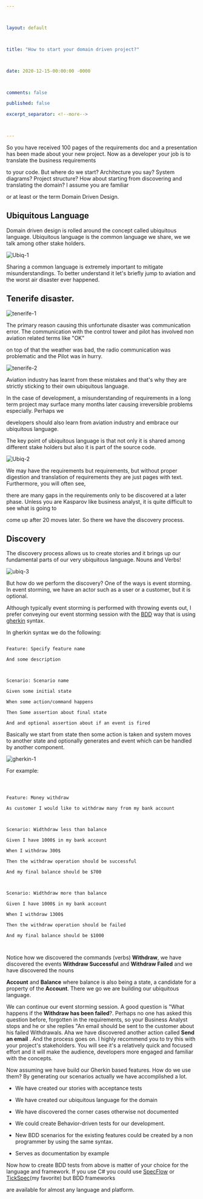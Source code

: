 ```yaml
---



layout: default



title: "How to start your domain driven project?"



date: 2020-12-15-00:00:00 -0000



comments: false

published: false

excerpt_separator: <!--more-->



---
```




So you have received 100 pages of the requirements doc and a presentation has been made about your new project. Now as a developer your job is to translate the business requirements

to your code. But where do we start? Architecture you say? System diagrams? Project structure? How about starting from discovering and translating the domain? I assume you are familiar

or at least or the term Domain Driven Design.



## Ubiquitous Language





Domain driven design is rolled around the concept called ubiquitous language. Ubiquitous language is the common language we share, we we talk among other stake holders. 



![Ubiq-1](/assets/posts/2020-12-15-How-to-start-your-domain-driven-project/ubiq-1.png)



<!--more-->

Sharing a common language is extremely important to mitigate misunderstandings. To better understand it let's briefly jump to aviation and the worst air disaster ever happened.



## Tenerife disaster. 



![tenerife-1](/assets/posts/2020-12-15-How-to-start-your-domain-driven-project/tenerife-1.png)



The primary reason causing this unfortunate disaster was communication error. The communication with the control tower and pilot has involved non aviation related terms like "OK"

on top of that the weather was bad, the radio communication was problematic and the Pilot was in hurry. 





![tenerife-2](/assets/posts/2020-12-15-How-to-start-your-domain-driven-project/tenerife-cvr.png)



Aviation industry has learnt from these mistakes and that's why they are strictly sticking to their own ubiquitous language. 



In the case of development, a misunderstanding of requirements in a long term project may surface many months later causing irreversible problems especially. Perhaps we

developers should also learn from aviation industry and embrace our ubiquitous language.



The key point of ubiquitous language is that not only it is shared among different stake holders but also it is part of the source code. 



![Ubiq-2](/assets/posts/2020-12-15-How-to-start-your-domain-driven-project/ubiq-2.png)



We may have the requirements but requirements, but without proper digestion and translation of requirements they are just pages with text. Furthermore, you will often see, 

there are many gaps in the requirements only to be discovered at a later phase. Unless you are Kasparov like business analyst, it is quite difficult to see what is going to 

come up after 20 moves later. So there we have the discovery process. 



## Discovery 



The discovery process allows us to create stories and it brings up our fundamental parts of our very ubiquitous language. Nouns and Verbs! 



![ubiq-3](/assets/posts/2020-12-15-How-to-start-your-domain-driven-project/ubiq-3.png)



But how do we perform the discovery? One of the ways is event storming. In event storming, we have an actor such as a user or a customer, but it is optional. 

Although typically event storming is performed with throwing events out, I prefer conveying our event storming session with the [BDD](https://en.wikipedia.org/wiki/Behavior-driven_development) way that is using [gherkin](https://cucumber.io/docs/gherkin/) syntax.



In gherkin syntax we do the following:



```gherkin

Feature: Specify feature name

And some description



Scenario: Scenario name

Given some initial state

When some action/command happens

Then Some assertion about final state

And and optional assertion about if an event is fired

```



Basically we start from state then some action is taken and system moves to another state and optionally generates and event which can be handled by another component.





![gherkin-1](/assets/posts/2020-12-15-How-to-start-your-domain-driven-project/gherkin-1.png)







For example:



```gherkin



Feature: Money withdraw

As customer I would like to withdraw many from my bank account



Scenario: Widthdraw less than balance

Given I have 1000$ in my bank account

When I withdraw 300$ 

Then the withdraw operation should be successful

And my final balance should be $700



Scenario: Widthdraw more than balance

Given I have 1000$ in my bank account

When I withdraw 1300$ 

Then the withdraw operation should be failed

And my final balance should be $1000



```



Notice how we discovered the commands (verbs) **Withdraw**, we have discovered the events **Withdraw Successful** and **Withdraw Failed** and we have discovered the nouns

**Account** and **Balance** where balance is also being a state, a candidate for a property of the **Account**. There we go we are building our ubiquitous language.

We can continue our event storming session. A good question is "What happens if the **Withdraw has been failed**?. Perhaps no one has asked this question before, forgotten in the requirements, so your Business Analyst stops and he or she replies "An email should be sent to the customer about his failed Withdrawals. Aha we have discovered another  action called **Send an email** . And the process goes on. I highly recommend you to try this with your project's stakeholders. You will see it's a relatively quick and focused effort and it will make the audience, developers more engaged and familiar with the concepts.



Now assuming we have build our Gherkin based features. How do we use them? By generating our scenarios actually we have accomplished a lot. 



- We have created our stories with acceptance tests

- We have created our ubiquitous language for the domain

- We have discovered the corner cases otherwise not documented

- We could create Behavior-driven tests for our development.

- New BDD scenarios for the existing features could be created by a non programmer by using the same syntax.

- Serves as documentation by example





Now how to create BDD tests from above is matter of your choice for the language and framework. If you use C# you could use [SpecFlow](https://specflow.org/) or [TickSpec](https://github.com/fsprojects/TickSpec)(my favorite) but BDD frameworks

are available for almost any language and platform.

